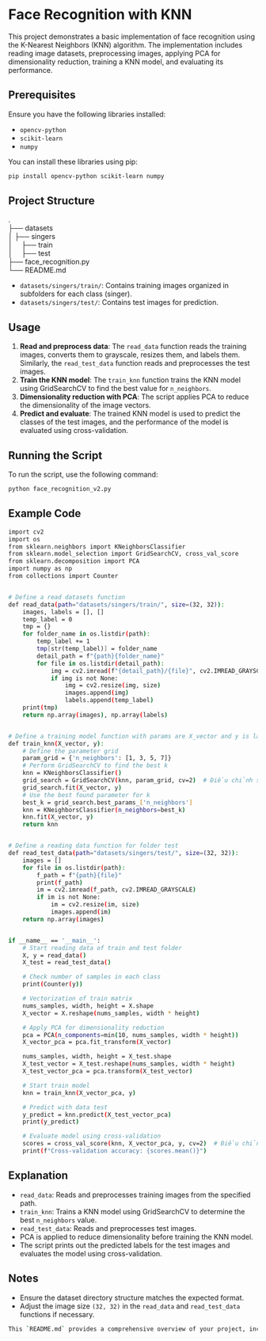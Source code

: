 # Face Recognition with KNN

This project demonstrates a basic implementation of face recognition using the K-Nearest Neighbors (KNN) algorithm. The implementation includes reading image datasets, preprocessing images, applying PCA for dimensionality reduction, training a KNN model, and evaluating its performance.

## Prerequisites

Ensure you have the following libraries installed:

- `opencv-python`
- `scikit-learn`
- `numpy`

You can install these libraries using pip:

```bash
pip install opencv-python scikit-learn numpy
```
## Project Structure

. <br>
├── datasets <br>
│   ├── singers <br>
│       &emsp;├── train <br>
│       &emsp;├── test <br>
├── face_recognition.py <br>
└── README.md

- `datasets/singers/train/`: Contains training images organized in subfolders for each class (singer).<br>
- `datasets/singers/test/`: Contains test images for prediction.

## Usage

1. **Read and preprocess data**: The `read_data` function reads the training images, converts them to grayscale, resizes them, and labels them. Similarly, the `read_test_data` function reads and preprocesses the test images.<br>
2. **Train the KNN model**: The `train_knn` function trains the KNN model using GridSearchCV to find the best value for `n_neighbors`.<br>
3. **Dimensionality reduction with PCA**: The script applies PCA to reduce the dimensionality of the image vectors.<br>
4. **Predict and evaluate**: The trained KNN model is used to predict the classes of the test images, and the performance of the model is evaluated using cross-validation.

## Running the Script
To run the script, use the following command:
```bash
python face_recognition_v2.py
```

## Example Code
```bash
import cv2
import os
from sklearn.neighbors import KNeighborsClassifier
from sklearn.model_selection import GridSearchCV, cross_val_score
from sklearn.decomposition import PCA
import numpy as np
from collections import Counter


# Define a read datasets function
def read_data(path="datasets/singers/train/", size=(32, 32)):
    images, labels = [], []
    temp_label = 0
    tmp = {}
    for folder_name in os.listdir(path):
        temp_label += 1
        tmp[str(temp_label)] = folder_name
        detail_path = f"{path}{folder_name}"
        for file in os.listdir(detail_path):
            img = cv2.imread(f"{detail_path}/{file}", cv2.IMREAD_GRAYSCALE)
            if img is not None:
                img = cv2.resize(img, size)
                images.append(img)
                labels.append(temp_label)
    print(tmp)
    return np.array(images), np.array(labels)


# Define a training model function with params are X_vector and y is labels
def train_knn(X_vector, y):
    # Define the parameter grid
    param_grid = {'n_neighbors': [1, 3, 5, 7]}
    # Perform GridSearchCV to find the best k
    knn = KNeighborsClassifier()
    grid_search = GridSearchCV(knn, param_grid, cv=2)  # Điều chỉnh số lần chia nhỏ
    grid_search.fit(X_vector, y)
    # Use the best found parameter for k
    best_k = grid_search.best_params_['n_neighbors']
    knn = KNeighborsClassifier(n_neighbors=best_k)
    knn.fit(X_vector, y)
    return knn


# Define a reading data function for folder test
def read_test_data(path="datasets/singers/test/", size=(32, 32)):
    images = []
    for file in os.listdir(path):
        f_path = f"{path}{file}"
        print(f_path)
        im = cv2.imread(f_path, cv2.IMREAD_GRAYSCALE)
        if im is not None:
            im = cv2.resize(im, size)
            images.append(im)
    return np.array(images)


if __name__ == '__main__':
    # Start reading data of train and test folder
    X, y = read_data()
    X_test = read_test_data()

    # Check number of samples in each class
    print(Counter(y))

    # Vectorization of train matrix
    nums_samples, width, height = X.shape
    X_vector = X.reshape(nums_samples, width * height)

    # Apply PCA for dimensionality reduction
    pca = PCA(n_components=min(10, nums_samples, width * height))
    X_vector_pca = pca.fit_transform(X_vector)

    nums_samples, width, height = X_test.shape
    X_test_vector = X_test.reshape(nums_samples, width * height)
    X_test_vector_pca = pca.transform(X_test_vector)

    # Start train model
    knn = train_knn(X_vector_pca, y)

    # Predict with data test
    y_predict = knn.predict(X_test_vector_pca)
    print(y_predict)

    # Evaluate model using cross-validation
    scores = cross_val_score(knn, X_vector_pca, y, cv=2)  # Điều chỉnh số lần chia nhỏ
    print(f"Cross-validation accuracy: {scores.mean()}")
```

## Explanation
- `read_data`: Reads and preprocesses training images from the specified path.
- `train_knn`: Trains a KNN model using GridSearchCV to determine the best `n_neighbors` value.
- `read_test_data`: Reads and preprocesses test images.
- PCA is applied to reduce dimensionality before training the KNN model.
- The script prints out the predicted labels for the test images and evaluates the model using cross-validation.

## Notes
- Ensure the dataset directory structure matches the expected format.
- Adjust the image size `(32, 32)` in the `read_data` and `read_test_data` functions if necessary.

```bash
This `README.md` provides a comprehensive overview of your project, including prerequisites, project structure, usage instructions, and a detailed explanation of the code.
```